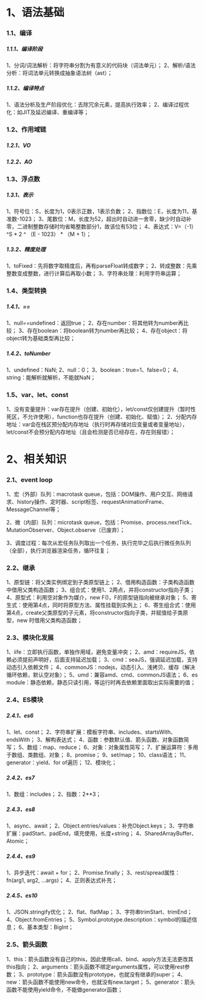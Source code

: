 # 1、语法基础

### 1.1、编译

##### 1.1.1、编译阶段

1、分词/词法解析：将字符串分割为有意义的代码块（词法单元）；
2、解析/语法分析：将词法单元转换成抽象语法树（ast）；

##### 1.1.2、编译特点

1、语法分析及生产阶段优化：去除冗余元素，提高执行效率；
2、编译过程优化：如JIT及延迟编译、重编译等；

### 1.2、作用域链

##### 1.2.1、VO

##### 1.2.2、AO

### 1.3、浮点数

##### 1.3.1、表示

1、符号位：S，长度为1，0表示正数，1表示负数；
2、指数位：E，长度为11，基准数-1023；
3、尾数位：M，长度为52，超出时自动进一舍零，缺少时自动补零，二进制整数存储时均省略整数部分1，故该位有53位；
4、表达式：V=（-1）^S * 2 ^ （E - 1023） * （M + 1）；

##### 1.3.2、精度处理

1、toFixed：先将数字取精度后，再有parseFloat转成数字；
2、转成整数：先乘整数变成整数，进行计算后再取小数；
3、字符串处理：利用字符串运算；

### 1.4、类型转换

##### 1.4.1、==

1、null==undefined：返回true；
2、存在number：将其他转为number再比较；
3、存在boolean：将boolean转为number再比较；
4、存在object：将object转为基础类型再比较；

##### 1.4.2、toNumber

1、undefined：NaN;
2、null：0；
3、boolean：true=1、false=0；
4、string：能解析就解析，不能就NaN；

### 1.5、var、let、const

1、没有变量提升：var存在提升（创建、初始化），let/const仅创建提升（暂时性死区，不允许使用），function也存在提升（创建、初始化、赋值）；
2、分配内存地址：var会在栈区预分配内存地址（执行时再存储对应变量或者变量地址），let/const不会预分配内存地址（且会检测是否已经存在，存在则报错）；

# 2、相关知识

### 2.1、event loop

1、宏（外部）队列：macrotask queue，包括：DOM操作、用户交互、网络请求、history操作、定时器、script标签、requestAnimationFrame、MessageChannel等；

2、微（内部）队列：microtask queue，包括：Promise、process.nextTick、MutationObserver、Object.observe（已废弃）；

3、调度过程：每次从宏任务队列取出一个任务，执行完毕之后执行微任务队列（全部），执行浏览器渲染任务，循环往复；

### 2.2、继承

1、原型链：将父类实例绑定到子类原型链上；
2、借用构造函数：子类构造函数中借用父类构造函数；
3、组合式：使用1、2两点，并将constructor指向子类；
4、原型式：利用空对象作为媒介，new F()，F的原型链指向被继承对象；
5、寄生式：使用第4点，同时将原型方法、属性挂载到实例上；
6、寄生组合式：使用第4点，create父类原型的子元素，将constructor指向子类，并赋值给子类原型，new 时借用父类构造函数；

### 2.3、模块化发展

1、iife：立即执行函数，单独作用域，避免变量冲突；
2、amd：requireJS，依赖必须提前声明好，后面支持延迟加载；
3、cmd：seaJS，强调延迟加载，支持动态引入依赖文件；
4、commonJS：nodejs，动态引入、浅拷贝、缓存（解决循环依赖，默认空对象）；
5、umd：兼容amd、cmd、commonJS语法；
6、es module：静态依赖，静态只读引用，等运行时再去依赖里面取出实际需要的值；

### 2.4、ES模块

##### 2.4.1、es6

1、let、const；
2、字符串扩展：模板字符串、includes、startsWith、endsWith；
3、解构表达式；
4、函数：参数默认值、箭头函数、对象函数简写；
5、数组：map、reduce；
6、对象：对象属性简写；
7、扩展运算符：多用于数组、类数组、对象；
8、promise；
9、set/map；
10、class语法；
11、generator：yield、for of遍历；
12、模块化；

##### 2.4.2、es7

1、数组：includes；
2、指数：2**3；

##### 2.4.3、es8

1、async、await；
2、Object.entries/values：补充Object.keys；
3、字符串扩展：padStart、padEnd，填充使用，长度+string；
4、SharedArrayBuffer、Atomic；

##### 2.4.4、es9

1、异步迭代：await + for；
2、Promise.finally；
3、rest/spread属性：fn(arg1, arg2, ...args)；
4、正则表达式补充；

##### 2.4.5、es10

1、JSON.stringify优化；
2、flat、flatMap；
3、字符串trimStart、trimEnd；
4、Object.fromEntries；
5、Symbol.prototype.description：symbol的描述信息；
6、基本类型：BigInt；

### 2.5、箭头函数

1、this：箭头函数没有自己的this，因此使用call、bind、apply方法无法更改其this指向；
2、arguments：箭头函数不绑定arguments属性，可以使用rest参数；
3、prototype：箭头函数没有prototype，也就没有继承的super；
4、new：箭头函数不能使用new命令，也就没有new.target；
5、generator：箭头函数不能使用yield命令，不能做generator函数；